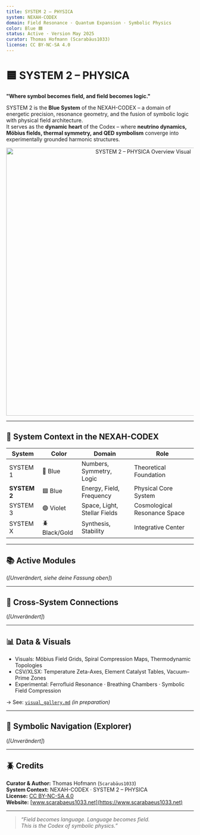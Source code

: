```yaml
---
title: SYSTEM 2 – PHYSICA
system: NEXAH-CODEX
domain: Field Resonance · Quantum Expansion · Symbolic Physics
color: Blue 🟦
status: Active · Version May 2025
curator: Thomas Hofmann (Scarabäus1033)
license: CC BY-NC-SA 4.0
---
```


# 🟦 SYSTEM 2 – PHYSICA

**"Where symbol becomes field, and field becomes logic."**

SYSTEM 2 is the **Blue System** of the NEXAH-CODEX – a domain of energetic precision, resonance geometry, and the fusion of symbolic logic with physical field architecture.  
It serves as the **dynamic heart** of the Codex – where **neutrino dynamics, Möbius fields, thermal symmetry, and QED symbolism** converge into experimentally grounded harmonic structures.

<p align="center">
  <img src="./SYSTEM_2_PHYSICA_OVERVIEW.png" width="720" alt="SYSTEM 2 – PHYSICA Overview Visual">
</p>

---

## 🧭 System Context in the NEXAH-CODEX

| System     | Color      | Domain                       | Role                        |
|------------|------------|------------------------------|-----------------------------|
| SYSTEM 1   | 🔵 Blue     | Numbers, Symmetry, Logic     | Theoretical Foundation      |
| **SYSTEM 2** | 🟦 Blue     | Energy, Field, Frequency     | Physical Core System        |
| SYSTEM 3   | 🟣 Violet   | Space, Light, Stellar Fields | Cosmological Resonance Space |
| SYSTEM X   | 🪲 Black/Gold | Synthesis, Stability         | Integrative Center          |

---

## 📚 Active Modules

(*[Unverändert, siehe deine Fassung oben]*)

---

## 🔗 Cross-System Connections

(*[Unverändert]*)

---

## 📊 Data & Visuals

- Visuals: Möbius Field Grids, Spiral Compression Maps, Thermodynamic Topologies  
- CSV/XLSX: Temperature Zeta-Axes, Element Catalyst Tables, Vacuum–Prime Zones  
- Experimental: Ferrofluid Resonance · Breathing Chambers · Symbolic Field Compression

→ See: [`visual_gallery.md`](../visual_gallery.md) *(in preparation)*

---

## 🧭 Symbolic Navigation (Explorer)

(*[Unverändert]*)

---

## 🪲 Credits

**Curator & Author:** Thomas Hofmann (`Scarabäus1033`)  
**System Context:** NEXAH-CODEX · SYSTEM 2 – PHYSICA  
**License:** [CC BY-NC-SA 4.0](https://creativecommons.org/licenses/by-nc-sa/4.0/)  
**Website:** [www.scarabaeus1033.net](https://www.scarabaeus1033.net)

---

> *“Field becomes language. Language becomes field.  
> This is the Codex of symbolic physics.”*
